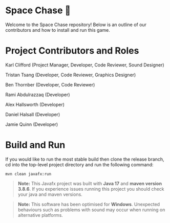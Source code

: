# Space Chase 🚀

Welcome to the Space Chase repository! Below is an outline of our contributors and how to install and run this game.

# Project Contributors and Roles

Karl Clifford (Project Manager, Developer, Code Reviewer, Sound Designer)

Tristan Tsang (Developer, Code Reviewer, Graphics Designer)

Ben Thornber (Developer, Code Reviewer)

Rami Abdulrazzaq (Developer)

Alex Hallsworth (Developer)

Daniel Halsall (Developer)

Jamie Quinn (Developer)


# Build and Run

If you would like to run the most stable build then clone the release branch, cd into the top-level project directory and run the following command:

    mvn clean javafx:run

> **Note:** This Javafx project was built with **Java 17** and **maven version 3.8.6**. If you experience issues running this project you should check your java and maven versions.

> **Note:** This software has been optimised for **Windows**. Unexpected behaviours such as problems with sound may occur when running on alternative platforms.
